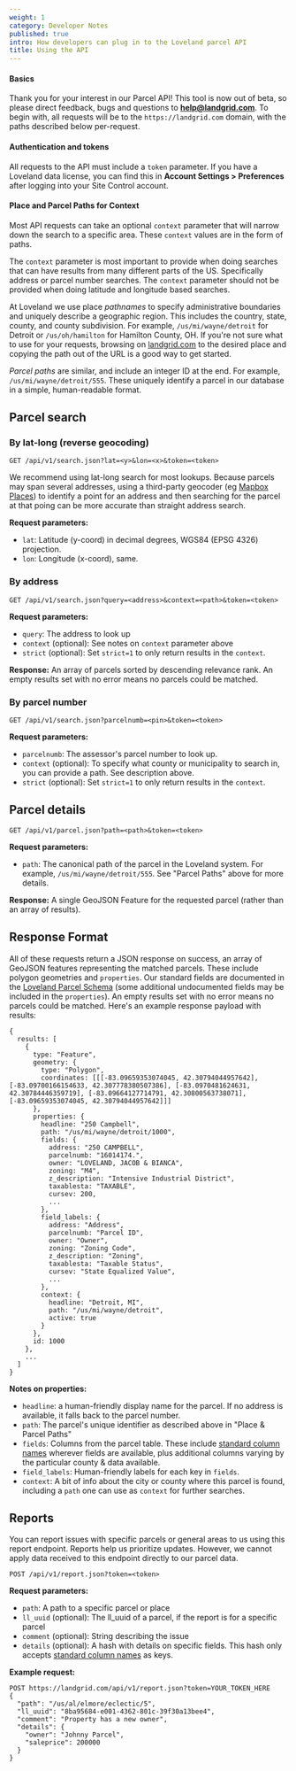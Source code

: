 ```yaml
---
weight: 1
category: Developer Notes
published: true
intro: How developers can plug in to the Loveland parcel API
title: Using the API
---
```

#### Basics

Thank you for your interest in our Parcel API! This tool is now out of beta, so please direct feedback, bugs and questions to **help@landgrid.com**. To begin with, all requests will be to the `https://landgrid.com` domain, with the paths described below per-request.

#### Authentication and tokens

All requests to the API must include a `token` parameter. If you have a Loveland data license, you can find this in **Account Settings > Preferences** after logging into your Site Control account.

#### Place and Parcel Paths for Context

Most API requests can take an optional `context` parameter that will narrow down the search to a specific area. These `context` values are in the form of paths.

The `context` parameter is most important to provide when doing searches that can have results from many different parts of the US. Specifically address or parcel number searches. The `context` parameter should not be provided when doing latitude and longitude based searches.

At Loveland we use place *pathnames* to specify administrative boundaries and uniquely describe a geographic region. This includes the country, state, county, and county subdivision. For example, `/us/mi/wayne/detroit` for Detroit or `/us/oh/hamilton` for Hamilton County, OH. If you're not sure what to use for your requests, browsing on [landgrid.com](https://landgrid.com/us) to the desired place and copying the path out of the URL is a good way to get started.

*Parcel paths* are similar, and include an integer ID at the end. For example, `/us/mi/wayne/detroit/555`. These uniquely identify a parcel in our database in a simple, human-readable format.


## Parcel search

### By lat-long (reverse geocoding)

`GET /api/v1/search.json?lat=<y>&lon=<x>&token=<token>`

We recommend using lat-long search for most lookups. Because parcels may span several addresses, using a third-party geocoder (eg [Mapbox Places](https://www.mapbox.com/search/)) to identify a point for an address and then searching for the parcel at that poing can be more accurate than straight address search. 

**Request parameters:**
* `lat`: Latitude (y-coord) in decimal degrees, WGS84 (EPSG 4326) projection.
* `lon`: Longitude (x-coord), same.

### By address

`GET /api/v1/search.json?query=<address>&context=<path>&token=<token>`

**Request parameters:**
* `query`: The address to look up
* `context` (optional): See notes on `context` parameter above
* `strict` (optional): Set `strict=1` to only return results in the `context`.

**Response:**
An array of parcels sorted by descending relevance rank. An empty results set with no error means no parcels could be matched.

### By parcel number

`GET /api/v1/search.json?parcelnumb=<pin>&token=<token>`

**Request parameters:**
* `parcelnumb`: The assessor's parcel number to look up.
* `context` (optional): To specify what county or municipality to search in, you can provide a path. See description above.
* `strict` (optional): Set `strict=1` to only return results in the `context`.

## Parcel details

`GET /api/v1/parcel.json?path=<path>&token=<token>`

**Request parameters:**
* `path`: The canonical path of the parcel in the Loveland system. For example, `/us/mi/wayne/detroit/555`. See "Parcel Paths" above for more details.

**Response:**
A single GeoJSON Feature for the requested parcel (rather than an array of results).

## Response Format

All of these requests return a JSON response on success, an array of GeoJSON features representing the matched parcels. These include polygon geometries and `properties`. Our standard fields are documented in the [Loveland Parcel Schema](https://docs.google.com/spreadsheets/d/14RcBKyiEGa7q-SR0rFnDHVcovb9uegPJ3sfb3WlNPc0/edit#gid=1010834424) (some additional undocumented fields may be included in the `properties`). An empty results set with no error means no parcels could be matched. Here's an example response payload with results:

    {
      results: [
      	{
          type: "Feature",
          geometry: {
            type: "Polygon",
            coordinates: [[[-83.09659353074045, 42.30794044957642], [-83.09700166154633, 42.307778380507386], [-83.0970481624631, 42.30784446359719], [-83.09664127714791, 42.30800563738071], [-83.09659353074045, 42.30794044957642]]]
          },
          properties: {
            headline: "250 Campbell",
            path: "/us/mi/wayne/detroit/1000",
            fields: {
              address: "250 CAMPBELL",
              parcelnumb: "16014174.",
              owner: "LOVELAND, JACOB & BIANCA",
              zoning: "M4",
              z_description: "Intensive Industrial District",
              taxablesta: "TAXABLE",
              cursev: 200,
              ...
            },
            field_labels: {
              address: "Address",
              parcelnumb: "Parcel ID",
              owner: "Owner",
              zoning: "Zoning Code",
              z_description: "Zoning",
              taxablesta: "Taxable Status",
              cursev: "State Equalized Value",
              ...
            },
            context: {
              headline: "Detroit, MI",
              path: "/us/mi/wayne/detroit",
              active: true
            }
          },
          id: 1000
        },
        ...
      ]
    }

**Notes on properties:**
  * `headline`: a human-friendly display name for the parcel. If no address is available, it falls back to the parcel number.
  * `path`: The parcel's unique identifier as described above in "Place & Parcel Paths"
  * `fields`: Columns from the parcel table. These include [standard column names](https://docs.google.com/spreadsheets/d/14RcBKyiEGa7q-SR0rFnDHVcovb9uegPJ3sfb3WlNPc0/edit#gid=1010834424) wherever fields are available, plus additional columns varying by the particular county & data available.
  * `field_labels`: Human-friendly labels for each key in `fields`.
  * `context`: A bit of info about the city or county where this parcel is found, including a `path` one can use as `context` for further searches.


## Reports

You can report issues with specific parcels or general areas to us using 
this report endpoint. Reports help us prioritize updates. However, we 
cannot apply data received to this endpoint directly to our parcel data.

`POST /api/v1/report.json?token=<token>`

**Request parameters:**
* `path`: A path to a specific parcel or place
* `ll_uuid` (optional): The ll_uuid of a parcel, if the report is for a specific parcel
* `comment` (optional): String describing the issue
* `details` (optional): A hash with details on specific fields. This hash only accepts [standard column names](https://docs.google.com/spreadsheets/d/14RcBKyiEGa7q-SR0rFnDHVcovb9uegPJ3sfb3WlNPc0/edit#gid=1010834424) as keys.

**Example request:**

```
POST https://landgrid.com/api/v1/report.json?token=YOUR_TOKEN_HERE
{
  "path": "/us/al/elmore/eclectic/5",
  "ll_uuid": "8ba95684-e001-4362-801c-39f30a13bee4",
  "comment": "Property has a new owner",
  "details": {
    "owner": "Johnny Parcel",
    "saleprice": 200000
  }
}
```